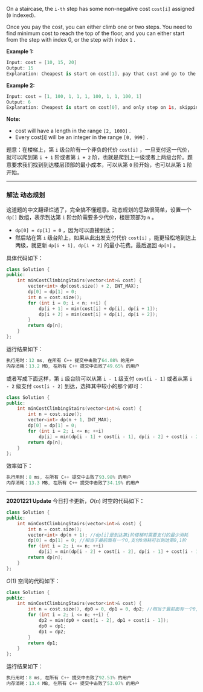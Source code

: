 On a staircase, the `i-th` step has some non-negative cost `cost[i]` assigned (`0` indexed).

Once you pay the cost, you can either climb one or two steps. You need to find minimum cost to reach the top of the floor, and you can either start from the step with index 0, or the step with index `1` .

**Example 1:**

```swift
Input: cost = [10, 15, 20]
Output: 15
Explanation: Cheapest is start on cost[1], pay that cost and go to the top.
```

**Example 2:**

```swift
Input: cost = [1, 100, 1, 1, 1, 100, 1, 1, 100, 1]
Output: 6
Explanation: Cheapest is start on cost[0], and only step on 1s, skipping cost[3].
```

**Note:**
- cost will have a length in the range `[2, 1000]` .
- Every cost[i] will be an integer in the range `[0, 999]` .

题意：在楼梯上，第 `i` 级台阶有一个非负的代价 `cost[i]` ，一旦支付这一代价，就可以爬到第 `i + 1` 阶或者第 `i + 2` 阶，也就是爬到上一级或者上两级台阶。题意要求我们找到到达楼层顶部的最小成本，可以从第 `0` 阶开始，也可以从第 `1` 阶开始。

---
### 解法 动态规划
这道题的中文翻译烂透了，完全搞不懂题意。动态规划的思路很简单，设置一个 `dp[]` 数组，表示到达第 `i` 阶台阶需要多少代价，楼层顶部为 `n` 。
- `dp[0] = dp[1] = 0` ，因为可以直接到达；
- 然后站在第 `i` 级台阶上，如果从此出发支付代价 `cost[i]` ，能更轻松地到达上两级，就更新 `dp[i + 1], dp[i + 2]` 的最小花费。最后返回 `dp[n]` 。

具体代码如下：
```cpp
class Solution {
public:
    int minCostClimbingStairs(vector<int>& cost) {
        vector<int> dp(cost.size() + 2, INT_MAX);
        dp[0] = dp[1] = 0;
        int n = cost.size();
        for (int i = 0; i < n; ++i) {
            dp[i + 1] = min(cost[i] + dp[i], dp[i + 1]);
            dp[i + 2] = min(cost[i] + dp[i], dp[i + 2]);
        } 
        return dp[n];
    }
};
```
运行结果如下：
```cpp
执行用时：12 ms, 在所有 C++ 提交中击败了64.08% 的用户
内存消耗：13.2 MB, 在所有 C++ 提交中击败了49.65% 的用户
```
或者写成下面这样，第 `i` 级台阶可以从第 `i - 1` 级支付 `cost[i - 1]` 或者从第 `i - 2` 级支付 `cost[i - 2]` 到达，选择其中较小的那个即可：
```cpp
class Solution {
public:
    int minCostClimbingStairs(vector<int>& cost) {
        int n = cost.size();
        vector<int> dp(n + 1, INT_MAX);
        dp[0] = dp[1] = 0;
        for (int i = 2; i <= n; ++i) 
            dp[i] = min(dp[i - 1] + cost[i - 1], dp[i - 2] + cost[i - 2]);
        return dp[n];
    }
}; 
```
效率如下：
```cpp
执行用时：8 ms, 在所有 C++ 提交中击败了93.98% 的用户
内存消耗：13.3 MB, 在所有 C++ 提交中击败了34.19% 的用户
```
----
**20201221 Update** 今日打卡更新，$O(n)$ 时空的代码如下：
```cpp
class Solution {
public:
    int minCostClimbingStairs(vector<int>& cost) {
        int n = cost.size();
        vector<int> dp(n + 1); //dp[i]是到达第i阶楼梯时需要支付的最少消耗
        dp[0] = dp[1] = 0; //相当于最前面有一个0,支付0消耗可以到达第0,1阶
        for (int i = 2; i <= n; ++i) 
            dp[i] = min(dp[i - 2] + cost[i - 2], dp[i - 1] + cost[i - 1]);            
        return dp[n];
    }
};
```
$O(1)$ 空间的代码如下：
```cpp
class Solution {
public:
    int minCostClimbingStairs(vector<int>& cost) {
        int n = cost.size(), dp0 = 0, dp1 = 0, dp2; //相当于最前面有一个0,支付0消耗可以到达第0,1阶
        for (int i = 2; i <= n; ++i) {
            dp2 = min(dp0 + cost[i - 2], dp1 + cost[i - 1]);
            dp0 = dp1;
            dp1 = dp2;
        }            
        return dp1;
    }
};
```
运行结果如下：
```cpp
执行用时：8 ms, 在所有 C++ 提交中击败了92.51% 的用户
内存消耗：13.4 MB, 在所有 C++ 提交中击败了53.07% 的用户
```
